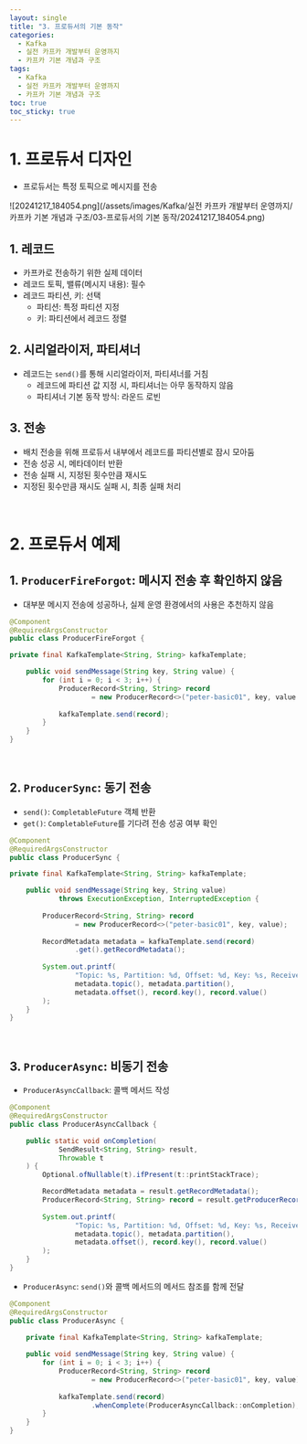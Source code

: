 ```yaml
---
layout: single
title: "3. 프로듀서의 기본 동작"
categories:
  - Kafka
  - 실전 카프카 개발부터 운영까지
  - 카프카 기본 개념과 구조
tags:
  - Kafka
  - 실전 카프카 개발부터 운영까지
  - 카프카 기본 개념과 구조
toc: true
toc_sticky: true
---
```

# 1. 프로듀서 디자인

- 프로듀서는 특정 토픽으로 메시지를 전송

![20241217_184054.png](/assets/images/Kafka/실전 카프카 개발부터 운영까지/카프카 기본 개념과 구조/03-프로듀서의 기본 동작/20241217_184054.png)



## 1. 레코드

- 카프카로 전송하기 위한 실제 데이터
- 레코드 토픽, 밸류(메시지 내용): 필수
- 레코드 파티션, 키: 선택
    - 파티션: 특정 파티션 지정
    - 키: 파티션에서 레코드 정렬



## 2. 시리얼라이저, 파티셔너

- 레코드는 `send()`를 통해 시리얼라이저, 파티셔너를 거침
    - 레코드에 파티션 값 지정 시, 파티셔너는 아무 동작하지 않음
    - 파티셔너 기본 동작 방식: 라운드 로빈



## 3. 전송

- 배치 전송을 위해 프로듀서 내부에서 레코드를 파티션별로 잠시 모아둠
- 전송 성공 시, 메타데이터 반환
- 전송 실패 시, 지정된 횟수만큼 재시도
- 지정된 횟수만큼 재시도 실패 시, 최종 실패 처리

<br>

# 2. 프로듀서 예제

## 1. `ProducerFireForgot`: 메시지 전송 후 확인하지 않음

- 대부분 메시지 전송에 성공하나, 실제 운영 환경에서의 사용은 추천하지 않음

```java
@Component
@RequiredArgsConstructor
public class ProducerFireForgot {

private final KafkaTemplate<String, String> kafkaTemplate;

	public void sendMessage(String key, String value) {
		for (int i = 0; i < 3; i++) {
			ProducerRecord<String, String> record
					= new ProducerRecord<>("peter-basic01", key, value + " " + i);
					
			kafkaTemplate.send(record);
		}
	}
}
```

<br>

## 2. `ProducerSync`: 동기 전송

- `send()`: `CompletableFuture` 객체 반환
- `get()`: `CompletableFuture`를 기다려 전송 성공 여부 확인

```java
@Component
@RequiredArgsConstructor
public class ProducerSync {

private final KafkaTemplate<String, String> kafkaTemplate;

	public void sendMessage(String key, String value) 
			throws ExecutionException, InterruptedException {
			
		ProducerRecord<String, String> record
				= new ProducerRecord<>("peter-basic01", key, value);
		
		RecordMetadata metadata = kafkaTemplate.send(record)
				.get().getRecordMetadata();
		
		System.out.printf(
				"Topic: %s, Partition: %d, Offset: %d, Key: %s, Received: %s\n",
				metadata.topic(), metadata.partition(), 
				metadata.offset(), record.key(), record.value()
		);
	}
}
```

<br>

## 3. `ProducerAsync`: 비동기 전송

- `ProducerAsyncCallback`: 콜백 메서드 작성

```java
@Component
@RequiredArgsConstructor
public class ProducerAsyncCallback {

	public static void onCompletion(
			SendResult<String, String> result, 
			Throwable t
	) {
		Optional.ofNullable(t).ifPresent(t::printStackTrace);

		RecordMetadata metadata = result.getRecordMetadata();
		ProducerRecord<String, String> record = result.getProducerRecord();
		
		System.out.printf(
				"Topic: %s, Partition: %d, Offset: %d, Key: %s, Received: %s\n",
				metadata.topic(), metadata.partition(), 
				metadata.offset(), record.key(), record.value()
		);
	}
}
```

- `ProducerAsync`: `send()`와 콜백 메서드의 메서드 참조를 함께 전달

```java
@Component
@RequiredArgsConstructor
public class ProducerAsync {

	private final KafkaTemplate<String, String> kafkaTemplate;
	
	public void sendMessage(String key, String value) {
		for (int i = 0; i < 3; i++) {
			ProducerRecord<String, String> record
					= new ProducerRecord<>("peter-basic01", key, value);
			
			kafkaTemplate.send(record)
					.whenComplete(ProducerAsyncCallback::onCompletion);
		}
	}
}
```